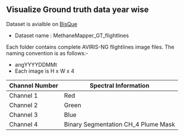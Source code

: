 ## Visualize Ground truth data year wise

Dataset is avialble on [BisQue](https://bisque2.ece.ucsb.edu/client_service/view?resource=https://bisque2.ece.ucsb.edu/data_service/00-kKkPJUHK6KJDEVBRfDpmmA)

* Dataset name : MethaneMapper_GT_flightlines
  
Each folder contains complete AVIRIS-NG flightlines image files. The naming convention is as follows:-
- angYYYYDDMMt
- Each image is H x W x 4
  
Channel Number  | Spectral Information
------------- | -------------
Channel 1  | Red
Channel 2  | Green
Channel 3  | Blue
Channel 4  | Binary Segmentation CH_4 Plume Mask
